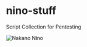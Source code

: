 # nino-stuff
Script Collection for Pentesting

![Nakano Nino](https://blogger.googleusercontent.com/img/b/R29vZ2xl/AVvXsEi9jvtFlWa1XYIqjiTuGtVpsuO5qVlXROtL7fTVgs9LPbS8ffePSju60j090-WJF9d6ypcR_XCG83x4ar_F3gOslr9quFUkDjBzwoRfRCBXgbAwFLPLOiwKQEwNCjpJhFZoc1l4dOvLCPQ-sOKAfoWfMnFZ1fTHdVPzVQGLayfcvT7B0XJp35dXdFp__YU/s1280/nino.jpg)